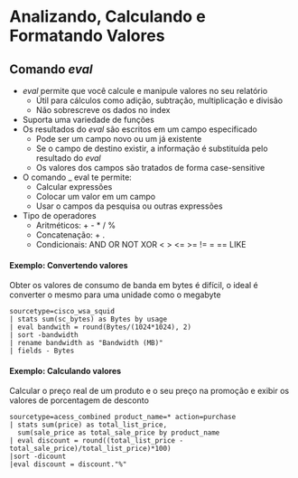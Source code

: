 # Analizando, Calculando e Formatando Valores

## Comando _eval_

* _eval_ permite que você calcule e manipule valores no seu relatório
	* Útil para cálculos como adição, subtração, multiplicação e divisão
	* Não sobrescreve os dados no index
* Suporta uma variedade de funções
*  Os resultados do _eval_ são escritos em um campo especificado
	* Pode ser um campo novo ou um já existente
	* Se o campo de destino existir, a informação é substituída pelo resultado do _eval_
	* Os valores dos campos são tratados de forma case-sensitive
* O comando _ eval te permite:
	* Calcular expressões
	* Colocar um valor em um campo
	* Usar o campos da pesquisa ou outras expressões
* Tipo de operadores
	* Aritméticos:  + - * / %
	*  Concatenação: + .
	* Condicionais: AND OR NOT XOR < > <= >= != = == LIKE
#### Exemplo: Convertendo valores
Obter os valores de consumo de banda em bytes é difícil, o ideal é converter o mesmo para uma unidade como o megabyte
```
sourcetype=cisco_wsa_squid
| stats sum(sc_bytes) as Bytes by usage
| eval bandwith = round(Bytes/(1024*1024), 2)
| sort -bandwidth
| rename bandwidth as "Bandwidth (MB)"
| fields - Bytes
```
#### Exemplo: Calculando valores

Calcular o preço real de um produto e o seu preço na promoção e exibir os valores de porcentagem de desconto
```
sourcetype=acess_combined product_name=* action=purchase
| stats sum(price) as total_list_price,
  sum(sale_price as total_sale_price by product_name
| eval discount = round((total_list_price - total_sale_price)/total_list_price)*100)
|sort -dicount
|eval discount = discount."%"
```

<!--stackedit_data:
eyJoaXN0b3J5IjpbLTE3MjgyOTg5MzksMTEyOTMzNjUzNSwxOT
g4Njc4NTgwXX0=
-->